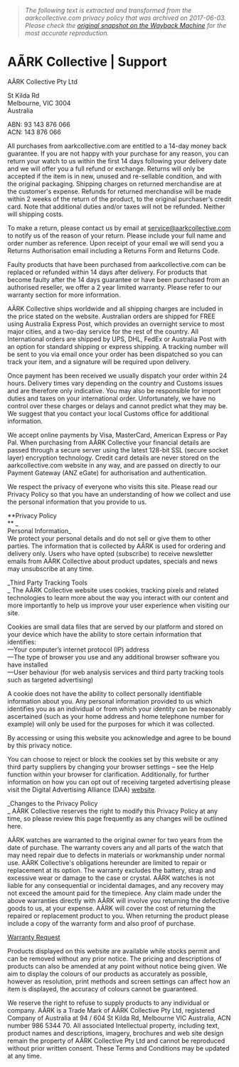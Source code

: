 > *The following text is extracted and transformed from the aarkcollective.com privacy policy that was archived on 2017-06-03. Please check the [original snapshot on the Wayback Machine](https://web.archive.org/web/20170603005632id_/https%3A//aarkcollective.com/support) for the most accurate reproduction.*

# AÃRK Collective | Support

AÃRK Collective Pty Ltd

St Kilda Rd  
Melbourne, VIC 3004  
Australia 

ABN: 93 143 876 066  
ACN: 143 876 066 

All purchases from aarkcollective.com are entitled to a 14-day money back guarantee. If you are not happy with your purchase for any reason, you can return your watch to us within the first 14 days following your delivery date and we will offer you a full refund or exchange. Returns will only be accepted if the item is in new, unused and re-sellable condition, and with the original packaging. Shipping charges on returned merchandise are at the customer's expense. Refunds for returned merchandise will be made within 2 weeks of the return of the product, to the original purchaser’s credit card. Note that additional duties and/or taxes will not be refunded. Neither will shipping costs.

To make a return, please contact us by email at [service@aarkcollective.com](mailto:service@prismist.com) to notify us of the reason of your return. Please include your full name and order number as reference. Upon receipt of your email we will send you a Returns Authorisation email including a Returns Form and Returns Code.

Faulty products that have been purchased from aarkcollective.com can be replaced or refunded within 14 days after delivery. For products that become faulty after the 14 days guarantee or have been purchased from an authorised reseller, we offer a 2 year limited warranty. Please refer to our warranty section for more information.

AÃRK Collective ships worldwide and all shipping charges are included in the price stated on the website. Australian orders are shipped for FREE using Australia Express Post, which provides an overnight service to most major cities, and a two-day service for the rest of the country. All International orders are shipped by UPS, DHL, FedEx or Australia Post with an option for standard shipping or express shipping. A tracking number will be sent to you via email once your order has been dispatched so you can track your item, and a signature will be required upon delivery.

Once payment has been received we usually dispatch your order within 24 hours. Delivery times vary depending on the country and Customs issues and are therefore only indicative. You may also be responsible for import duties and taxes on your international order. Unfortunately, we have no control over these charges or delays and cannot predict what they may be. We suggest that you contact your local Customs office for additional information. 

We accept online payments by Visa, MasterCard, American Express or Pay Pal. When purchasing from AÃRK Collective your financial details are passed through a secure server using the latest 128-bit SSL (secure socket layer) encryption technology. Credit card details are never stored on the aarkcollective.com website in any way, and are passed on directly to our Payment Gateway (ANZ eGate) for authorisation and authentication.

We respect the privacy of everyone who visits this site. Please read our Privacy Policy so that you have an understanding of how we collect and use the personal information that you provide to us.

 **Privacy Policy  
** _  
Personal Information_  
We protect your personal details and do not sell or give them to other parties. The information that is collected by AÃRK is used for ordering and delivery only. Users who have opted (subscribe) to receive newsletter emails from AÃRK Collective about product updates, specials and news may unsubscribe at any time.

 _Third Party Tracking Tools  
_ The AÃRK Collective website uses cookies, tracking pixels and related technologies to learn more about the way you interact with our content and more importantly to help us improve your user experience when visiting our site.

Cookies are small data files that are served by our platform and stored on your device which have the ability to store certain information that identifies:  
—Your computer’s internet protocol (IP) address  
—The type of browser you use and any additional browser software you have installed  
—User behaviour (for web analysis services and third party tracking tools such as targeted advertising)

A cookie does not have the ability to collect personally identifiable information about you. Any personal information provided to us which identifies you as an individual or from which your identity can be reasonably ascertained (such as your home address and home telephone number for example) will only be used for the purposes for which it was collected.

By accessing or using this website you acknowledge and agree to be bound by this privacy notice.

You can choose to reject or block the cookies set by this website or any third party suppliers by changing your browser settings – see the Help function within your browser for clarification. Additionally, for further information on how you can opt out of receiving targeted advertising please visit the Digital Advertising Alliance (DAA) [website](http://www.aboutads.info/).

 _Changes to the Privacy Policy  
_ AÃRK Collective reserves the right to modify this Privacy Policy at any time, so please review this page frequently as any changes will be outlined here.

AÃRK watches are warranted to the original owner for two years from the date of purchase. The warranty covers any and all parts of the watch that may need repair due to defects in materials or workmanship under normal use. AÃRK Collective's obligations hereunder are limited to repair or replacement at its option. The warranty excludes the battery, strap and excessive wear or damage to the case or crystal. AÃRK watches is not liable for any consequential or incidental damages, and any recovery may not exceed the amount paid for the timepiece. Any claim made under the above warranties directly with AÃRK will involve you returning the defective goods to us, at your expense. AÃRK will cover the cost of returning the repaired or replacement product to you. When returning the product please include a copy of the warranty form and also proof of purchase.

[Warranty Request](https://aarkcollective.com/support/warranty-request)

Products displayed on this website are available while stocks permit and can be removed without any prior notice. The pricing and descriptions of products can also be amended at any point without notice being given. We aim to display the colours of our products as accurately as possible, however as resolution, print methods and screen settings can affect how an item is displayed, the accuracy of colours cannot be guaranteed. 

We reserve the right to refuse to supply products to any individual or company. AÃRK is a Trade Mark of AÃRK Collective Pty Ltd, registered Company of Australia at 94 / 604 St Kilda Rd, Melbourne VIC Australia, ACN number 986 5344 70. All associated Intellectual property, including text, product names and descriptions, imagery, brochures and web site design remain the property of AÃRK Collective Pty Ltd and cannot be reproduced without prior written consent. These Terms and Conditions may be updated at any time.
